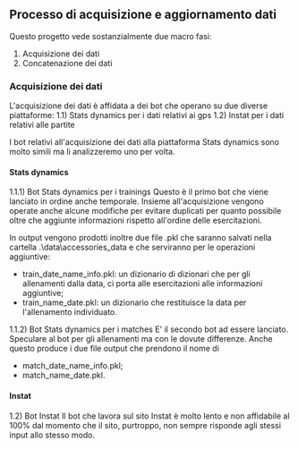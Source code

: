 ## Processo di acquisizione e aggiornamento dati
Questo progetto vede sostanzialmente due macro fasi:
1) Acquisizione dei dati
2) Concatenazione dei dati

### Acquisizione dei dati
L'acquisizione dei dati è affidata a dei bot che operano su due diverse piattaforme:
1.1) Stats dynamics per i dati relativi ai gps
1.2) Instat per i dati relativi alle partite

I bot relativi all'acquisizione dei dati alla piattaforma Stats dynamics sono molto simili
ma li analizzeremo uno per volta.

#### Stats dynamics
1.1.1) Bot Stats dynamics per i trainings
Questo è il primo bot che viene lanciato in ordine anche temporale.
Insieme all'acquisizione vengono operate anche alcune modifiche per evitare duplicati per
quanto possibile oltre che aggiunte informazioni rispetto all'ordine delle esercitazioni.

In output vengono prodotti inoltre due file .pkl che saranno salvati nella cartella 
.\data\accessories_data e che serviranno per le operazioni aggiuntive:
- train_date_name_info.pkl:
    un dizionario di dizionari che per gli allenamenti dalla data, ci porta alle esercitazioni
    alle informazioni aggiuntive;
- train_name_date.pkl:
    un dizionario che restituisce la data per l'allenamento individuato.

1.1.2) Bot Stats dynamics per i matches
E' il secondo bot ad essere lanciato.
Speculare al bot per gli allenamenti ma con le dovute differenze.
Anche questo produce i due file output che prendono il nome di 
- match_date_name_info.pkl;
- match_name_date.pkl.

#### Instat
1.2) Bot Instat 
Il bot che lavora sul sito Instat è molto lento e non affidabile al 100% dal momento che il sito,
purtroppo, non sempre risponde agli stessi input allo stesso modo.
